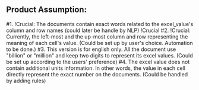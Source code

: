 ## Product Assumption: 
#1. !Crucial: The documents contain exact words related to the excel_value's column and row names (could later be handle by NLP) !Crucial
#2. !Crucial: Currently, the left-most and the up-most column and row representing the meaning of each cell's value. (Could be set up by user's choice. Automation to be done.)
#3. This version is for english only. All the document use "billion" or "million" and keep two digits to represent its excel values. (Could be set up according to the users' preference)
#4. The excel value does not contain additional units information. In other words, the value in each cell directly represent the exact number on the documents. (Could be handled by adding rules) 
